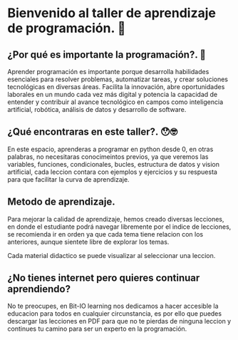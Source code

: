 # Bienvenido al taller de aprendizaje de programación. 👋

## ¿Por qué es importante la programación?. 🤖

Aprender programación es importante porque desarrolla habilidades esenciales para resolver problemas, automatizar tareas, y crear soluciones tecnológicas en diversas áreas. Facilita la innovación, abre oportunidades laborales en un mundo cada vez más digital y potencia la capacidad de entender y contribuir al avance tecnológico en campos como inteligencia artificial, robótica, análisis de datos y desarrollo de software.

## ¿Qué encontraras en este taller?. 😯🤓

En este espacio, aprenderas a programar en python desde 0, en otras palabras, no necesitaras conocimeintos previos, ya que veremos las variables, funciones, condicionales, bucles, estructura de datos y vision artificial, cada leccion contara con ejemplos y ejercicios y su respuesta para que facilitar la curva de aprendizaje.

## Metodo de aprendizaje.

Para mejorar la calidad de aprendizaje, hemos creado diversas lecciones, en donde el estudiante podrá navegar libremente por el indice de lecciones, se recomienda ir en orden ya que cada tema tiene relacion con los anteriores, aunque sientete libre de explorar los temas.

Cada material didactico se puede visualizar al seleccionar una leccion.



## ¿No tienes internet pero quieres continuar aprendiendo?

No te preocupes, en Bit-IO learning nos dedicamos a hacer accesible la educacion para todos en cualquier circunstancia, es por ello que puedes descargar las lecciones en PDF para que no te pierdas de ninguna leccion y continues tu camino para ser un experto en la programación.
